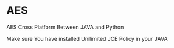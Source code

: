 # AES
AES Cross Platform Between JAVA and Python

Make sure You have installed Unilimited JCE Policy in your JAVA

